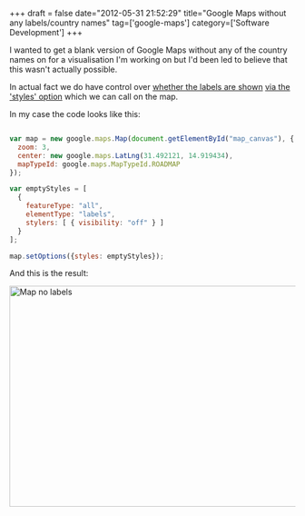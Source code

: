 +++
draft = false
date="2012-05-31 21:52:29"
title="Google Maps without any labels/country names"
tag=['google-maps']
category=['Software Development']
+++

I wanted to get a blank version of Google Maps without any of the country names on for a visualisation I'm working on but I'd been led to believe that this wasn't actually possible.

In actual fact we do have control over <a href="http://stackoverflow.com/questions/3110020/google-maps-api-v3-no-labels">whether the labels are shown</a> <a href="https://developers.google.com/maps/documentation/javascript/styling#styling_the_default_map">via the 'styles' option</a> which we can call on the map.

In my case the code looks like this:


~~~javascript

var map = new google.maps.Map(document.getElementById("map_canvas"), {
  zoom: 3,
  center: new google.maps.LatLng(31.492121, 14.919434),
  mapTypeId: google.maps.MapTypeId.ROADMAP
});

var emptyStyles = [
  {
    featureType: "all",
    elementType: "labels",
    stylers: [ { visibility: "off" } ]
  }
];

map.setOptions({styles: emptyStyles});
~~~

And this is the result:

<div align="left">
<img src="{{<siteurl>}}/uploads/2012/05/map-no-labels.jpg" alt="Map no labels" title="map-no-labels.jpg" border="0" width="600" height="389" />
</div>
